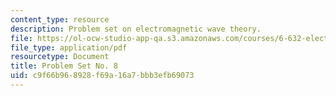 ```yaml
---
content_type: resource
description: Problem set on electromagnetic wave theory.
file: https://ol-ocw-studio-app-qa.s3.amazonaws.com/courses/6-632-electromagnetic-wave-theory-spring-2003/c9f66b968928f69a16a7bbb3efb69073_ps8.pdf
file_type: application/pdf
resourcetype: Document
title: Problem Set No. 8
uid: c9f66b96-8928-f69a-16a7-bbb3efb69073
---
```

